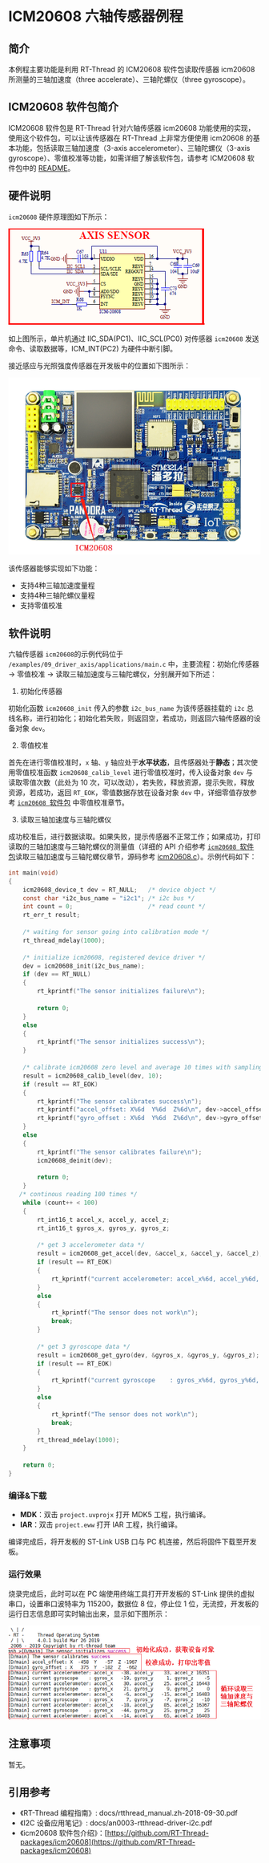 # ICM20608 六轴传感器例程

## 简介

本例程主要功能是利用 RT-Thread 的 ICM20608 软件包读取传感器 icm20608 所测量的三轴加速度（three accelerate）、三轴陀螺仪（three gyroscope）。

## ICM20608 软件包简介

ICM20608 软件包是 RT-Thread 针对六轴传感器 icm20608 功能使用的实现，使用这个软件包，可以让该传感器在 RT-Thread 上非常方便使用 icm20608 的基本功能，包括读取三轴加速度（3-axis accelerometer）、三轴陀螺仪（3-axis gyroscope）、零值校准等功能，如需详细了解该软件包，请参考 ICM20608 软件包中的 [README](https://github.com/RT-Thread-packages/icm20608/blob/master/README.md)。

## 硬件说明

`icm20608` 硬件原理图如下所示：

![六轴传感器连接原理图](../../docs/figures/09_driver_axis/icm20608-hardware.png)

如上图所示，单片机通过 IIC_SDA(PC1)、IIC_SCL(PC0) 对传感器 `icm20608` 发送命令、读取数据等，ICM_INT(PC2) 为硬件中断引脚。

接近感应与光照强度传感器在开发板中的位置如下图所示：

![六轴传感器位置](../../docs/figures/09_driver_axis/icm20608-location.png)

该传感器能够实现如下功能：

- 支持4种三轴加速度量程
- 支持4种三轴陀螺仪量程
- 支持零值校准

## 软件说明

六轴传感器 `icm20608`的示例代码位于 `/examples/09_driver_axis/applications/main.c` 中，主要流程：初始化传感器 -> 零值校准 -> 读取三轴加速度与三轴陀螺仪，分别展开如下所述：

1. 初始化传感器

初始化函数 `icm20608_init` 传入的参数 `i2c_bus_name` 为该传感器挂载的 `i2c` 总线名称，进行初始化；初始化若失败，则返回空，若成功，则返回六轴传感器的设备对象 `dev`。

2. 零值校准

首先在进行零值校准时，`x` 轴、`y` 轴应处于**水平状态**，且传感器处于**静态**；其次使用零值校准函数 `icm20608_calib_level` 进行零值校准时，传入设备对象 `dev` 与 读取零值次数（此处为 10 次，可以改动），若失败，释放资源，提示失败，释放资源，若成功，返回 `RT_EOK`，零值数据存放在设备对象 `dev` 中，详细零值存放参考 [`icm20608 `软件包](https://github.com/RT-Thread-packages/icm20608) 中零值校准章节。

3. 读取三轴加速度与三轴陀螺仪

成功校准后，进行数据读取。如果失败，提示传感器不正常工作；如果成功，打印读取的三轴加速度与三轴陀螺仪的测量值（详细的 API 介绍参考 [`icm20608 `软件包](https://github.com/RT-Thread-packages/icm20608)读取三轴加速度与三轴陀螺仪章节，源码参考 [icm20608.c](https://github.com/RT-Thread-packages/icm20608/blob/master/icm20608.c)）。示例代码如下：

```c
int main(void)
{
    icm20608_device_t dev = RT_NULL;   /* device object */
    const char *i2c_bus_name = "i2c1"; /* i2c bus */
    int count = 0;                     /* read count */
    rt_err_t result;

    /* waiting for sensor going into calibration mode */
    rt_thread_mdelay(1000);

    /* initialize icm20608, registered device driver */
    dev = icm20608_init(i2c_bus_name);
    if (dev == RT_NULL)
    {
        rt_kprintf("The sensor initializes failure\n");

        return 0;
    }
    else
    {
        rt_kprintf("The sensor initializes success\n");
    }

    /* calibrate icm20608 zero level and average 10 times with sampling data */
    result = icm20608_calib_level(dev, 10);
    if (result == RT_EOK)
    {
        rt_kprintf("The sensor calibrates success\n");
        rt_kprintf("accel_offset: X%6d  Y%6d  Z%6d\n", dev->accel_offset.x, dev->accel_offset.y, dev->accel_offset.z);
        rt_kprintf("gyro_offset : X%6d  Y%6d  Z%6d\n", dev->gyro_offset.x, dev->gyro_offset.y, dev->gyro_offset.z);
    }
    else
    {
        rt_kprintf("The sensor calibrates failure\n");
        icm20608_deinit(dev);

        return 0;
    }
   /* continous reading 100 times */
    while (count++ < 100)
    {
        rt_int16_t accel_x, accel_y, accel_z;
        rt_int16_t gyros_x, gyros_y, gyros_z;

        /* get 3 accelerometer data */
        result = icm20608_get_accel(dev, &accel_x, &accel_y, &accel_z);
        if (result == RT_EOK)
        {
            rt_kprintf("current accelerometer: accel_x%6d, accel_y%6d, accel_z%6d\n", accel_x, accel_y, accel_z);
        }
        else
        {
            rt_kprintf("The sensor does not work\n");
            break;
        }

        /* get 3 gyroscope data */
        result = icm20608_get_gyro(dev, &gyros_x, &gyros_y, &gyros_z);
        if (result == RT_EOK)
        {
            rt_kprintf("current gyroscope    : gyros_x%6d, gyros_y%6d, gyros_z%6d\n\n", gyros_x, gyros_y, gyros_z);
        }
        else
        {
            rt_kprintf("The sensor does not work\n");
            break;
        }
        rt_thread_mdelay(1000);
    }

    return 0;
}
```

### 编译&下载

- **MDK**：双击 `project.uvprojx` 打开 MDK5 工程，执行编译。
- **IAR**：双击 `project.eww` 打开 IAR 工程，执行编译。

编译完成后，将开发板的 ST-Link USB 口与 PC 机连接，然后将固件下载至开发板。

### 运行效果

烧录完成后，此时可以在 PC 端使用终端工具打开开发板的 ST-Link 提供的虚拟串口，设置串口波特率为 115200，数据位 8 位，停止位 1 位，无流控，开发板的运行日志信息即可实时输出出来，显示如下图所示：

![六轴传感器示例程序日志](../../docs/figures/09_driver_axis/icm20608-sample-log.png)

## 注意事项

暂无。

## 引用参考

- 《RT-Thread 编程指南》: docs/rtthread_manual.zh-2018-09-30.pdf
- 《I2C 设备应用笔记》: docs/an0003-rtthread-driver-i2c.pdf
- 《icm20608 软件包介绍》：[https://github.com/RT-Thread-packages/icm20608](https://github.com/RT-Thread-packages/icm20608)


